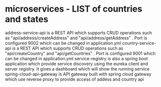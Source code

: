 # microservices - LIST of countries and states
address-service-api is a REST API which supports CRUD operations such as "api/address/createAddress" and "api/address/getAddress" . Port is configured 9002 which can be changed in application.yml
country-service-api is a REST API which supports CRUD operations such as "api/createCountry" and "api/getCountries" . Port is configured 9001 which can be changed in application.yml
service-registry is also a spring boot applicaiton which provide service discovery using the eureka client and server registry. It gives a dashboard which will show the running service
spring-cloud-api-gateway is API gateway built with spring cloud gateway which use reverse proxy to provide access of addess and country api
